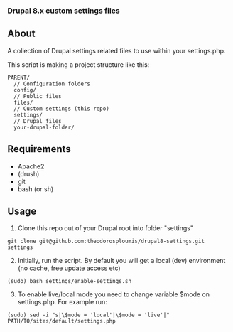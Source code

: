 ### Drupal 8.x custom settings files

## About

A collection of Drupal settings related files to use within your settings.php.

This script is making a project structure like this:

```
PARENT/
  // Configuration folders
  config/
  // Public files
  files/
  // Custom settings (this repo)
  settings/
  // Drupal files
  your-drupal-folder/

```

## Requirements

- Apache2
- (drush)
- git
- bash (or sh)

## Usage

1) Clone this repo out of your Drupal root into folder "settings"

```
git clone git@github.com:theodorosploumis/drupal8-settings.git settings

```

2) Initially, run the script. By default you will get a local (dev) environment (no cache, free update access etc)

```
(sudo) bash settings/enable-settings.sh

```

3) To enable live/local mode you need to change variable $mode on settings.php. For example run:

```
(sudo) sed -i "s|\$mode = 'local'|\$mode = 'live'|" PATH/TO/sites/default/settings.php

```
